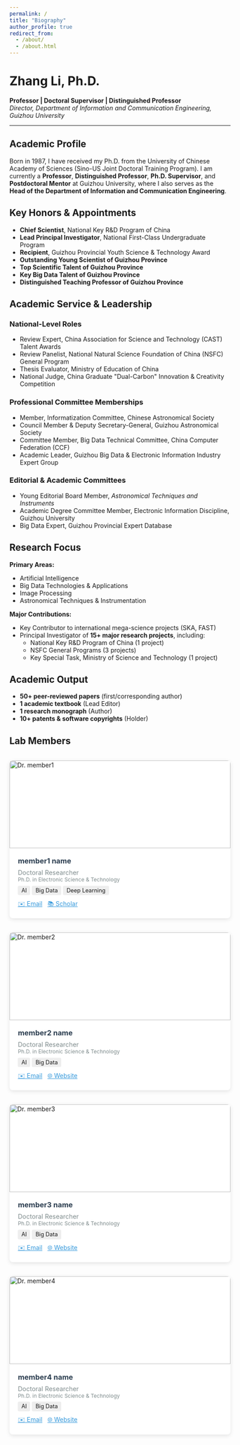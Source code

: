 ```yaml
---
permalink: /
title: "Biography"
author_profile: true
redirect_from: 
  - /about/
  - /about.html
---
```

# Zhang Li, Ph.D.  
**Professor | Doctoral Supervisor | Distinguished Professor**  
*Director, Department of Information and Communication Engineering, Guizhou University*  

---

## Academic Profile  
Born in 1987, I have received my Ph.D. from the University of Chinese Academy of Sciences (Sino-US Joint Doctoral Training Program). I am currently a **Professor**, **Distinguished Professor**, **Ph.D. Supervisor**, and **Postdoctoral Mentor** at Guizhou University, where I also serves as the **Head of the Department of Information and Communication Engineering**.  

## Key Honors & Appointments  
- **Chief Scientist**, National Key R&D Program of China  
- **Lead Principal Investigator**, National First-Class Undergraduate Program  
- **Recipient**, Guizhou Provincial Youth Science & Technology Award  
- **Outstanding Young Scientist of Guizhou Province**  
- **Top Scientific Talent of Guizhou Province**  
- **Key Big Data Talent of Guizhou Province**  
- **Distinguished Teaching Professor of Guizhou Province**  

## Academic Service & Leadership  
### National-Level Roles  
- Review Expert, China Association for Science and Technology (CAST) Talent Awards  
- Review Panelist, National Natural Science Foundation of China (NSFC) General Program  
- Thesis Evaluator, Ministry of Education of China  
- National Judge, China Graduate "Dual-Carbon" Innovation & Creativity Competition  

### Professional Committee Memberships  
- Member, Informatization Committee, Chinese Astronomical Society  
- Council Member & Deputy Secretary-General, Guizhou Astronomical Society  
- Committee Member, Big Data Technical Committee, China Computer Federation (CCF)  
- Academic Leader, Guizhou Big Data & Electronic Information Industry Expert Group  

### Editorial & Academic Committees  
- Young Editorial Board Member, *Astronomical Techniques and Instruments*  
- Academic Degree Committee Member, Electronic Information Discipline, Guizhou University  
- Big Data Expert, Guizhou Provincial Expert Database  

## Research Focus  
**Primary Areas:**  
- Artificial Intelligence  
- Big Data Technologies & Applications  
- Image Processing  
- Astronomical Techniques & Instrumentation  

**Major Contributions:**  
- Key Contributor to international mega-science projects (SKA, FAST)  
- Principal Investigator of **15+ major research projects**, including:  
  - National Key R&D Program of China (1 project)  
  - NSFC General Programs (3 projects)  
  - Key Special Task, Ministry of Science and Technology (1 project)  

## Academic Output  
- **50+ peer-reviewed papers** (first/corresponding author)  
- **1 academic textbook** (Lead Editor)  
- **1 research monograph** (Author)  
- **10+ patents & software copyrights** (Holder)  

## Lab Members 
<div class="team-gallery" style="
    display: grid;
    grid-template-columns: repeat(auto-fill, minmax(280px, 1fr));
    gap: 2rem;
    margin: 2rem 0;
">

<!-- Member 1 -->
<div class="member-card" style="
    background: white;
    border-radius: 8px;
    overflow: hidden;
    box-shadow: 0 3px 10px rgba(0,0,0,0.1);
">
    <img src="./images/bio-photo.jpg" alt="Dr. member1" style="
        width: 100%;
        height: 200px;
        object-fit: cover;
    ">
    <div style="padding: 1.2rem;">
        <h3 style="margin: 0 0 0.5rem 0; color: #2c3e50;">member1 name</h3>
        <p style="
            margin: 0;
            color: #7f8c8d;
            font-size: 0.9rem;
        ">Doctoral Researcher<br>
        <small>Ph.D. in Electronic Science & Technology</small></p>
		<div style="margin-top: 0.5rem;">
			<span style="background: #eee; padding: 0.2rem 0.5rem; border-radius: 3px; font-size: 0.8rem;">AI</span>
			<span style="background: #eee; padding: 0.2rem 0.5rem; border-radius: 3px; font-size: 0.8rem;">Big Data</span>
			<span style="background: #eee; padding: 0.2rem 0.5rem; border-radius: 3px; font-size: 0.8rem;">Deep Learning</span>
		</div>
        <div style="margin-top: 0.8rem;">
            <a href="mailto:member1@email.com" style="color: #3498db;">✉️ Email</a> &nbsp;
            <a href="https://scholar.google.com" style="color: #3498db;">📚 Scholar</a>
        </div>
    </div>
</div>

<!-- Member 2 -->
<div class="member-card" style="
	background: white;
    border-radius: 8px;
    overflow: hidden;
    box-shadow: 0 3px 10px rgba(0,0,0,0.1);
">
    <img src="./images/bio-photo.jpg" alt="Dr. member2" style="
		width: 100%;
        height: 200px;
        object-fit: cover;
	">
    <div style="padding: 1.2rem;">
        <h3 style="margin: 0 0 0.5rem 0; color: #2c3e50;">member2 name</h3>
        <p style="
            margin: 0;
            color: #7f8c8d;
            font-size: 0.9rem;
		">Doctoral Researcher<br>
        <small>Ph.D. in Electronic Science & Technology</small></p>
		<div style="margin-top: 0.5rem;">
			<span style="background: #eee; padding: 0.2rem 0.5rem; border-radius: 3px; font-size: 0.8rem;">AI</span>
			<span style="background: #eee; padding: 0.2rem 0.5rem; border-radius: 3px; font-size: 0.8rem;">Big Data</span>
		</div>
        <div style="margin-top: 0.8rem;">
            <a href="mailto:member2@email.com" style="color: #3498db;">✉️ Email</a> &nbsp;
            <a href="#" style="color: #3498db;">🌐 Website</a>
        </div>
    </div>
</div>

<!-- Member 3 -->
<div class="member-card" style="
	background: white;
    border-radius: 8px;
    overflow: hidden;
    box-shadow: 0 3px 10px rgba(0,0,0,0.1);
">
    <img src="./images/bio-photo.jpg" alt="Dr. member3" style="
		width: 100%;
        height: 200px;
        object-fit: cover;
	">
    <div style="padding: 1.2rem;">
        <h3 style="margin: 0 0 0.5rem 0; color: #2c3e50;">member3 name</h3>
        <p style="
            margin: 0;
            color: #7f8c8d;
            font-size: 0.9rem;
		">Doctoral Researcher<br>
        <small>Ph.D. in Electronic Science & Technology</small></p>
		<div style="margin-top: 0.5rem;">
			<span style="background: #eee; padding: 0.2rem 0.5rem; border-radius: 3px; font-size: 0.8rem;">AI</span>
			<span style="background: #eee; padding: 0.2rem 0.5rem; border-radius: 3px; font-size: 0.8rem;">Big Data</span>
		</div>
        <div style="margin-top: 0.8rem;">
            <a href="mailto:member3@email.com" style="color: #3498db;">✉️ Email</a> &nbsp;
            <a href="#" style="color: #3498db;">🌐 Website</a>
        </div>
    </div>
</div>

<!-- Member 4 -->
<div class="member-card" style="
	background: white;
    border-radius: 8px;
    overflow: hidden;
    box-shadow: 0 3px 10px rgba(0,0,0,0.1);
">
    <img src="./images/bio-photo.jpg" alt="Dr. member4" style="
		width: 100%;
        height: 200px;
        object-fit: cover;
	">
    <div style="padding: 1.2rem;">
        <h3 style="margin: 0 0 0.5rem 0; color: #2c3e50;">member4 name</h3>
        <p style="
            margin: 0;
            color: #7f8c8d;
            font-size: 0.9rem;
		">Doctoral Researcher<br>
        <small>Ph.D. in Electronic Science & Technology</small></p>
		<div style="margin-top: 0.5rem;">
			<span style="background: #eee; padding: 0.2rem 0.5rem; border-radius: 3px; font-size: 0.8rem;">AI</span>
			<span style="background: #eee; padding: 0.2rem 0.5rem; border-radius: 3px; font-size: 0.8rem;">Big Data</span>
		</div>
        <div style="margin-top: 0.8rem;">
            <a href="mailto:member4@email.com" style="color: #3498db;">✉️ Email</a> &nbsp;
            <a href="#" style="color: #3498db;">🌐 Website</a>
        </div>
    </div>
</div>

<!-- Add more members... -->

</div>

